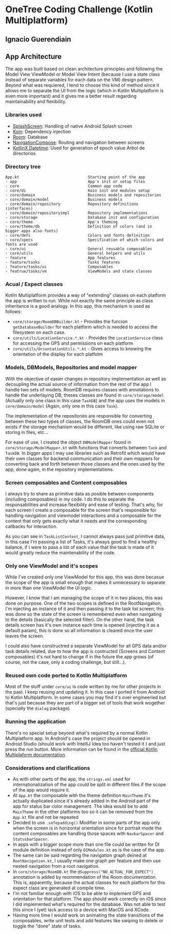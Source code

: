 # OneTree Coding Challenge (Kotlin Multiplatform)

## Ignacio Guerendiain



## App Architecture
The app was built based on clean architecture principles and following the Model View ViewModel or  Model View Intent (because I use a state class instead of separate variables for each data on the VM) design pattern. Beyond what was requiered, I tend to choose this kind of method since it allows me to separate the UI from the logic (which in Kotlin Multiplatform is even more important) and it gives me a better result regarding maintainability and flexibility.

### Libraries used
- [SplashScreen](https://developer.android.com/develop/ui/views/launch/splash-screen): Handling of native Android Splash screen
- [Koin](https://insert-koin.io/): Dependency injection
- [Room](https://developer.android.com/kotlin/multiplatform/room): Database
- [NavigationCompose](https://developer.android.com/develop/ui/compose/navigation): Routing and navigation between screens
- [KotlinX Datetime](https://github.com/Kotlin/kotlinx-datetime): Used for generation of epoch value
  Arbol de directorios

### Directory tree

```
App.kt                              Starting point of the app
- app                               App's init or setup files 
- core                              Common app code
- core/di                           Koin init and modules setup
- core/domain                       Business models and repositories
- core/domain/model                 Business models
- core/domain/repository            Repository definitions (interfaces)
- core/domain/repositoryimpl        Repository implementations
- core/storage                      Database init and configuration
- core/theme                        App's theming
- core/theme/db                     Definition of colors (and in bigger apps also fonts)
- core/defs                         Colors and fonts definition
- core/specs                        Specification of which colors and fonts are used
- core/ui                           General reusable composables
- core/utils                        General helpers and utils
- feature                           App features
- feature/tasks                     Tasks features
- feature/tasks/ui                  Composables
- featrue/tasks/vm                  ViewModels and state classes
```

### Acual / Expect classes
Kotlin Multiplatform provides a way of "extending" classes on each platform the app is written to run. While not exactly the same principle as class inheritance is a good analogy. In this app, this mechanism is used as follows:

- `core/storage/RoomDBBuilder.kt` - Provides the funcion `getDatabaseBuilder` for each platform which is needed to access the filesystem on each case.
- `core/utils/LocationService.*.kt` - Provides the `LocationService` class for accessing the GPS and permissions on each platform
- `core/utils/OrientationUtils.*.kt` - Gives access to knowing the orientation of the display for each platfotm

### Models, DBModels, Repositories and model mapper
With the objective of easier changes in repository implementation as well as decoupling the actual source of information from the rest of the app I handle two sets of models. RoomDB requires classes with annotations to handle the underlaying DB, theses classes are found in `core/storage/model` (Actually only one class in this case `TaskDB`) and the app uses the models in `core/domain/model` (Again, only one in this case `Task`).

The implementation of the repositories are responsible for converting between these two types of classes, the RoomDB ones could even not exists if the storage mechanism would be different, like using raw SQLite or storing in files, etc...

For ease of use, I created the object `DBModelMapper` found in `core/storage/ModelMapper.kt` with functions that converts between `Task` and `TaskDB`. In bigger apps I may use libraries such as Retrofit which would have their own classes for backend communication and their own mappers for converting back and forth between those classes and the ones used by the app, done again, in the repository implementations.

### Screen composables and Content composables
I always try to share as primitive data as posible between components (including composables) in my code. I do this to separate the responsabilities and increase flexibility and ease of testing. That's why, for each screen I create a composable for the screen that's responsible for handling navigation and viewmodel interactions and a composable for the content that only gets exactly what it needs and the corresponding callbacks for interaction.

As you can see in `TaskListContent`, I cannot always pass just primitive data, in this case I'm passing a list of Tasks, it's always good to find a healthy balance, if I were to pass a list of each value that the task is made of it would greatly reduce the maintenability of the code.

### Only one ViewModel and it's scopes
While I've created only one ViewModel for this app, this was done becasue the scope of the app is small enough that makes it unnecessary to separate in more than one ViewModel the UI logic.

However, I know that I am managing the scope of it in two places, this was done on purpose. One of the two scopes is defined in the RootNavigation, I'm injecting an instance of it and then passing it to the task list screen; this was done so the state of the screen is remembered even when navigating to the details (basically the selected filter). On the other hand, the task details screen has it's own instance each time is opened (injecting it as a default param), this is done so all information is cleared once the user leaves the screen.

I could also have constructred a separate ViewModel for all GPS data and/or task details related, due to how the app is contructed (Screens and Content composables) it's not hard to change if in the future the app grows (of course, not the case, only a coding challenge, but still...).

### Reused own code ported to Kotlin Multiplatform
Most of the stuff under `core/ui` is code written by me for other projects in the past. I keep reusing and updating it. In this case I ported it from Android to Kotlin Multiplatform. In some cases you may find it's over engineeried but that's just because they are part of a bigger set of tools that work wogether (specially the `dialog` package).

### Running the application
There's no special setup beyond what's required by a normal Kotlin Multiplatform app. In Android's case the project should be opened in Android Studio (should work with IntelliJ Idea too haven't tested it ) and just press the run button. More information can be found in the [official Kotlin Multiplaform documentation](https://www.jetbrains.com/help/kotlin-multiplatform-dev/compose-multiplatform-create-first-app.html#run-your-application).

### Considerations and clarifications
- As with other parts of the app, the `strings.xml` used for internationalization of the app could be split in different files if the scope of the app would require it.
- At `App.kt` the composable with the theme definition `MainTheme` it's actually duplicated since it's already added in the Android part of the app for status bar color management. The idea would be to add `MainTheme` in the other platforms too so it can be removed from the `App.kt` file and not be repeated
- Decided to use `.safepadding()` Modifier in some parts of the app only when the screen is in horizontal orientation since for portrait mode the content composables are handling those spaces with `NavbarSpacer` and `StatusbarSpacer`.
- In apps with a bigger scope more than one file could be written for DI module definition instead of only `DIModules.kt` as is the case of the app.
- The same can be said regarding the navigation graph deined at `RootNavigation.kt`, I usually make one graph per feature and then use nested navigation from a root navigation.
- In `core/storage/RoomDB.kt` the `@Suppress("NO_ACTUAL_FOR_EXPECT")` annotation is added by reommendation of the Room documentation. This is, apparently, because the actual classes for each platform for this expect class are generated at compile time.
- I'm not familiar enough with iOS to be able to implement GPS and orientation for that platform. The app should work correctly on iOS since I did implemented what's required for the database. Was not able to test this since I (yet) lack access to a device with MacOS and XCode.
- Having more time I would work on animating the state transitions of the composables, write unit tests and add features like swiping to delete or toggle the "done" state of tasks.
